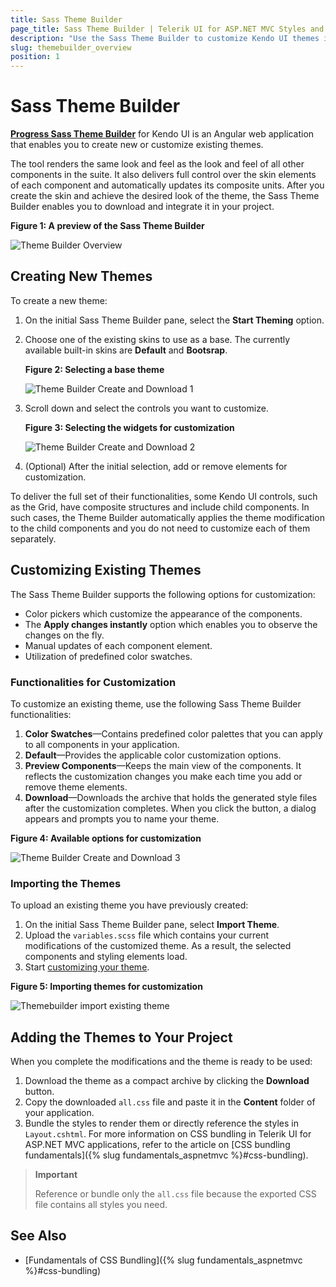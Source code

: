 ```yaml
---
title: Sass Theme Builder
page_title: Sass Theme Builder | Telerik UI for ASP.NET MVC Styles and Appearance
description: "Use the Sass Theme Builder to customize Kendo UI themes in Telerik UI for ASP.NET MVC applications."
slug: themebuilder_overview
position: 1
---
```


# Sass Theme Builder

[**Progress Sass Theme Builder**](https://themebuilder.telerik.com/aspnet-mvc) for Kendo UI is an Angular web application that enables you to create new or customize existing themes.

The tool renders the same look and feel as the look and feel of all other components in the suite. It also delivers full control over the skin elements of each component and automatically updates its composite units. After you create the skin and achieve the desired look of the theme, the Sass Theme Builder enables you to download and integrate it in your project.  

**Figure 1: A preview of the Sass Theme Builder**

![Theme Builder Overview](images/theme-builder-overview.png)

## Creating New Themes

To create a new theme:

1. On the initial Sass Theme Builder pane, select the **Start Theming** option.
1. Choose one of the existing skins to use as a base. The currently available built-in skins are **Default** and **Bootsrap**.

    **Figure 2: Selecting a base theme**

    ![Theme Builder Create and Download 1](images/theme-builder-create-and-download-1.png)

1. Scroll down and select the controls you want to customize.

    **Figure 3: Selecting the widgets for customization**

    ![Theme Builder Create and Download 2](images/theme-builder-create-and-download-2.png)

1. (Optional) After the initial selection, add or remove elements for customization.

To deliver the full set of their functionalities, some Kendo UI controls, such as the Grid, have composite structures and include child components. In such cases, the Theme Builder automatically applies the theme modification to the child components and you do not need to customize each of them separately.

## Customizing Existing Themes

The Sass Theme Builder supports the following options for customization:

* Color pickers which customize the appearance of the components.
* The **Apply changes instantly** option which enables you to observe the changes on the fly.
* Manual updates of each component element.
* Utilization of predefined color swatches.

### Functionalities for Customization

To customize an existing theme, use the following Sass Theme Builder functionalities:

1. **Color Swatches**&mdash;Contains predefined color palettes that you can apply to all components in your application.
1. **Default**&mdash;Provides the applicable color customization options.
1. **Preview Components**&mdash;Keeps the main view of the components. It reflects the customization changes you make each time you add or remove theme elements.
1. **Download**&mdash;Downloads the archive that holds the generated style files after the customization completes. When you click the button, a dialog appears and prompts you to name your theme.

**Figure 4: Available options for customization**

![Theme Builder Create and Download 3](images/theme-builder-create-and-download-3.png)

### Importing the Themes

To upload an existing theme you have previously created:

1. On the initial Sass Theme Builder pane, select **Import Theme**.
1. Upload the `variables.scss` file which contains your current modifications of the customized theme. As a result, the selected components and styling elements load.
1. Start [customizing your theme](#customizing-existing-themes).

**Figure 5: Importing themes for customization**

![Themebuilder import existing theme](images/theme-builder-import-existing-theme.png)

## Adding the Themes to Your Project

When you complete the modifications and the theme is ready to be used:

1. Download the theme as a compact archive by clicking the **Download** button.
1. Copy the downloaded `all.css` file and paste it in the **Content** folder of your application.
1. Bundle the styles to render them or directly reference the styles in `Layout.cshtml`. For more information on CSS bundling in Telerik UI for ASP.NET MVC applications, refer to the article on [CSS bundling fundamentals]({% slug fundamentals_aspnetmvc %}#css-bundling).

> **Important**  
>
> Reference or bundle only the `all.css` file because the exported CSS file contains all styles you need.

## See Also

* [Fundamentals of CSS Bundling]({% slug fundamentals_aspnetmvc %}#css-bundling)
